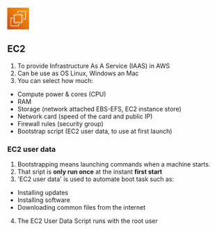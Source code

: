 <p align="left">
  <img src="EC2.png" width="50" height="50">

## EC2
1. To provide Infrastructure As A Service (IAAS) in AWS
2. Can be use as OS Linux, Windows an Mac
3. You can select how much:
- Compute power & cores (CPU)
- RAM
- Storage (network attached EBS-EFS, EC2 instance store)
- Network card (speed of the card and public IP)
- Firewall rules (security group)
- Bootstrap script (EC2 user data, to use at first launch)

### EC2 user data
1. Bootstrapping means launching commands when a machine starts.  
2. That sript is **only run once** at the instant **first start**
3. 'EC2 user data' is used to automate boot task such as:
- Installing updates
- Installing software
- Downloading common files from the internet
4. The EC2 User Data Script runs with the root user
